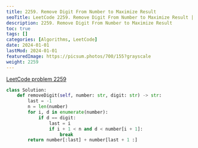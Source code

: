 ```yaml
---
title: 2259. Remove Digit From Number to Maximize Result
seoTitle: LeetCode 2259. Remove Digit From Number to Maximize Result | Python solution and explanation
description: 2259. Remove Digit From Number to Maximize Result
toc: true
tags: []
categories: [Algorithms, LeetCode]
date: 2024-01-01
lastMod: 2024-01-01
featuredImage: https://picsum.photos/700/155?grayscale
weight: 2259
---
```


[LeetCode problem 2259](https://leetcode.com/problems/remove-digit-from-number-to-maximize-result/)

```python
class Solution:
    def removeDigit(self, number: str, digit: str) -> str:
        last = -1
        n = len(number)
        for i, d in enumerate(number):
            if d == digit:
                last = i
                if i + 1 < n and d < number[i + 1]:
                    break
        return number[:last] + number[last + 1 :]

```
